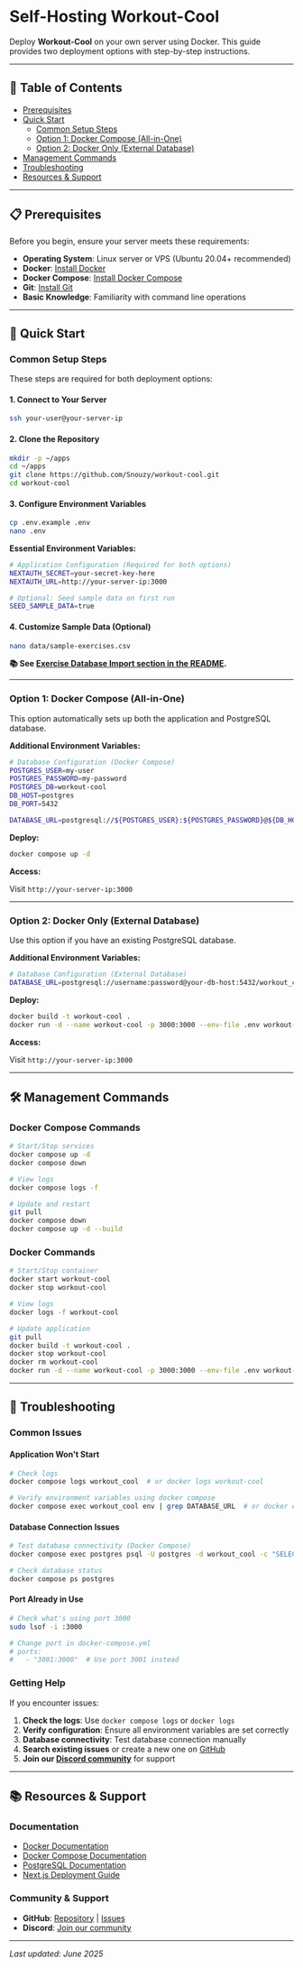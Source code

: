 # Self-Hosting Workout-Cool

Deploy **Workout-Cool** on your own server using Docker. This guide provides two deployment options with step-by-step instructions.

---

## 📑 Table of Contents

- [Prerequisites](#-prerequisites)
- [Quick Start](#-quick-start)
  - [Common Setup Steps](#common-setup-steps)
  - [Option 1: Docker Compose (All-in-One)](#option-1-docker-compose-all-in-one)
  - [Option 2: Docker Only (External Database)](#option-2-docker-only-external-database)
- [Management Commands](#️-management-commands)
- [Troubleshooting](#-troubleshooting)
- [Resources & Support](#-resources--support)

---

## 📋 Prerequisites

Before you begin, ensure your server meets these requirements:

- **Operating System**: Linux server or VPS (Ubuntu 20.04+ recommended)
- **Docker**: [Install Docker](https://docs.docker.com/get-docker/)
- **Docker Compose**: [Install Docker Compose](https://docs.docker.com/compose/install/)
- **Git**: [Install Git](https://git-scm.com/downloads)
- **Basic Knowledge**: Familiarity with command line operations

---

## 🚀 Quick Start

### Common Setup Steps

These steps are required for both deployment options:

#### 1. Connect to Your Server

```bash
ssh your-user@your-server-ip
```

#### 2. Clone the Repository

```bash
mkdir -p ~/apps
cd ~/apps
git clone https://github.com/Snouzy/workout-cool.git
cd workout-cool
```

#### 3. Configure Environment Variables

```bash
cp .env.example .env
nano .env
```

**Essential Environment Variables:**

```bash
# Application Configuration (Required for both options)
NEXTAUTH_SECRET=your-secret-key-here
NEXTAUTH_URL=http://your-server-ip:3000

# Optional: Seed sample data on first run
SEED_SAMPLE_DATA=true
```

#### 4. Customize Sample Data (Optional)

```bash
nano data/sample-exercises.csv
```

**📚 See [Exercise Database Import section in the README](../README.md#exercise-database-import).**

---

### Option 1: Docker Compose (All-in-One)

This option automatically sets up both the application and PostgreSQL database.

**Additional Environment Variables:**

```bash
# Database Configuration (Docker Compose)
POSTGRES_USER=my-user
POSTGRES_PASSWORD=my-password
POSTGRES_DB=workout-cool
DB_HOST=postgres
DB_PORT=5432

DATABASE_URL=postgresql://${POSTGRES_USER}:${POSTGRES_PASSWORD}@${DB_HOST}:${DB_PORT}/${POSTGRES_DB}
```

**Deploy:**

```bash
docker compose up -d
```

**Access:**

Visit `http://your-server-ip:3000`

---

### Option 2: Docker Only (External Database)

Use this option if you have an existing PostgreSQL database.

**Additional Environment Variables:**

```bash
# Database Configuration (External Database)
DATABASE_URL=postgresql://username:password@your-db-host:5432/workout_cool
```

**Deploy:**

```bash
docker build -t workout-cool .
docker run -d --name workout-cool -p 3000:3000 --env-file .env workout-cool
```

**Access:**

Visit `http://your-server-ip:3000`

---

## 🛠️ Management Commands

### Docker Compose Commands

```bash
# Start/Stop services
docker compose up -d
docker compose down

# View logs
docker compose logs -f

# Update and restart
git pull
docker compose down
docker compose up -d --build
```

### Docker Commands

```bash
# Start/Stop container
docker start workout-cool
docker stop workout-cool

# View logs
docker logs -f workout-cool

# Update application
git pull
docker build -t workout-cool .
docker stop workout-cool
docker rm workout-cool
docker run -d --name workout-cool -p 3000:3000 --env-file .env workout-cool
```

---

## 🐛 Troubleshooting

### Common Issues

#### Application Won't Start
```bash
# Check logs
docker compose logs workout_cool  # or docker logs workout-cool

# Verify environment variables using docker compose
docker compose exec workout_cool env | grep DATABASE_URL  # or docker exec workout-cool env | grep DATABASE_URL
```

#### Database Connection Issues
```bash
# Test database connectivity (Docker Compose)
docker compose exec postgres psql -U postgres -d workout_cool -c "SELECT 1;"

# Check database status
docker compose ps postgres
```

#### Port Already in Use
```bash
# Check what's using port 3000
sudo lsof -i :3000

# Change port in docker-compose.yml
# ports:
#   - "3001:3000"  # Use port 3001 instead
```

### Getting Help

If you encounter issues:

1. **Check the logs**: Use `docker compose logs` or `docker logs`
2. **Verify configuration**: Ensure all environment variables are set correctly
3. **Database connectivity**: Test database connection manually
4. **Search existing issues** or create a new one on [GitHub](https://github.com/Snouzy/workout-cool/issues)
5. **Join our [Discord community](https://discord.gg/NtrsUBuHUB)** for support

---

## 📚 Resources & Support

### Documentation
- [Docker Documentation](https://docs.docker.com/)
- [Docker Compose Documentation](https://docs.docker.com/compose/)
- [PostgreSQL Documentation](https://www.postgresql.org/docs/)
- [Next.js Deployment Guide](https://nextjs.org/docs/deployment)

### Community & Support
- **GitHub**: [Repository](https://github.com/Snouzy/workout-cool) | [Issues](https://github.com/Snouzy/workout-cool/issues)
- **Discord**: [Join our community](https://discord.gg/NtrsUBuHUB)

---

*Last updated: June 2025*